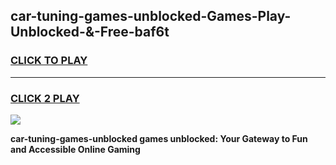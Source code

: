 
## car-tuning-games-unblocked-Games-Play-Unblocked-&-Free-baf6t
<h3>
<a href="https://premium76.site?title=car-tuning-games-unblocked&ref=24A">CLICK TO PLAY</a></h3>
<hr>

<h3>
<a href="https://premium76.site?title=car-tuning-games-unblocked&ref=24A">CLICK 2 PLAY</a>
  
</h3>

<a href="https://premium76.site?title=car-tuning-games-unblocked&ref=24A"><img src="https://clearcache.store/games.png"></a>


**car-tuning-games-unblocked games unblocked: Your Gateway to Fun and Accessible Online Gaming**
